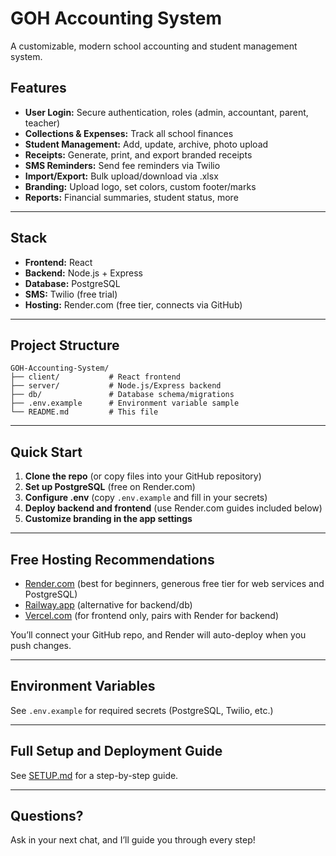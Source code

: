 # GOH Accounting System

A customizable, modern school accounting and student management system.

## Features

- **User Login:** Secure authentication, roles (admin, accountant, parent, teacher)
- **Collections & Expenses:** Track all school finances
- **Student Management:** Add, update, archive, photo upload
- **Receipts:** Generate, print, and export branded receipts
- **SMS Reminders:** Send fee reminders via Twilio
- **Import/Export:** Bulk upload/download via .xlsx
- **Branding:** Upload logo, set colors, custom footer/marks
- **Reports:** Financial summaries, student status, more

---

## Stack

- **Frontend:** React
- **Backend:** Node.js + Express
- **Database:** PostgreSQL
- **SMS:** Twilio (free trial)
- **Hosting:** Render.com (free tier, connects via GitHub)

---

## Project Structure

```
GOH-Accounting-System/
├── client/           # React frontend
├── server/           # Node.js/Express backend
├── db/               # Database schema/migrations
├── .env.example      # Environment variable sample
└── README.md         # This file
```

---

## Quick Start

1. **Clone the repo** (or copy files into your GitHub repository)
2. **Set up PostgreSQL** (free on Render.com)
3. **Configure .env** (copy `.env.example` and fill in your secrets)
4. **Deploy backend and frontend** (use Render.com guides included below)
5. **Customize branding in the app settings**

---

## Free Hosting Recommendations

- [Render.com](https://render.com/) (best for beginners, generous free tier for web services and PostgreSQL)
- [Railway.app](https://railway.app/) (alternative for backend/db)
- [Vercel.com](https://vercel.com/) (for frontend only, pairs with Render for backend)

You’ll connect your GitHub repo, and Render will auto-deploy when you push changes.

---

## Environment Variables

See `.env.example` for required secrets (PostgreSQL, Twilio, etc.)

---

## Full Setup and Deployment Guide

See [SETUP.md](./SETUP.md) for a step-by-step guide.

---

## Questions?

Ask in your next chat, and I’ll guide you through every step!

```